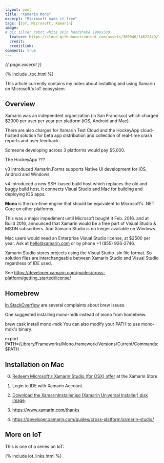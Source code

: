 ```yaml
---
layout: post
title: "Xamarin Mono"
excerpt: "Microsoft made it free"
tags: [IoT, Microsoft, Xamarin]
image:
# pic silver robot white skin handshake 1900x500
  feature: https://cloud.githubusercontent.com/assets/300046/14622149/306629f0-0585-11e6-961a-dc8f60dadbf6.jpg
  credit: 
  creditlink: 
comments: true
---
```

<i>{{ page.excerpt }}</i>

{% include _toc.html %}

This article currently contains my notes about installing and using Xamarin on Microsoft's IoT ecosystem.


## Overview #

Xamarin was an independent organization (in San Francisco) 
which charged $2000 per user per year per platform
(iOS, Android and Mac).

There are also charges for Xamarin Test Cloud and the
HockeyApp cloud-hosted solution for beta app distribution and
collection of real-time crash reports and user feedback.

Someone developing across 3 platforms would pay $5,000.

The HockeyApp ???

v3 introduced Xamarin.Forms supports Native UI development for iOS, Android and Windows 

v4 introduced a new SSH-based build host which replaces the old and buggy build host. 
It connects Visual Studio and Mac for building and deploying iOS apps.

<strong>Mono</strong> is the run-time engine that should be equivalent to 
Microsoft's .NET Core on other platforms.

This was a major impediment until Microsoft bought it Feb. 2016.
and at Build 2016, announced that Xamarin would be a free part of Visual Studio & MSDN subscribers.
And Xamarin Studio is no longer available on Windows.

Mac users would need an Enterprise Visual Studio license, at $2500 per year.
Ask at hello@xamarin.com or by phone +1 (855) 926-2746.

Xamarin Studio stores projects using the Visual Studio .sln file format.
So solution files are interchangeable between Xamarin Studio and Visual Studio regardless of IDE used.

See https://developer.xamarin.com/guides/cross-platform/getting_started/license/

## Homebrew #

<a target="_blank" href="http://stackoverflow.com/search?q=xamarin">
In StackOverflow</a> 
are several complaints about brew issues.

One suggested installing mono-mdk instead of mono from homebrew.

brew cask install mono-mdk
You can also modify your PATH to use mono-mdk's binary:

export PATH=/Library/Frameworks/Mono.framework/Versions/Current/Commands:$PATH 


## Installation on Mac #

0. <a target="_blank" href="https://msdn.microsoft.com/en-us/subscriptions/downloads/hh442898.aspx">
   Redeem Microsoft's Xamarin Studio (for OSX) offer</a>
   at the Xamarin Store.

0. Login to IDE with Xamarin Account.

0. <a target="_blank" href="https://www.xamarin.com/download">
   Download the XamarinInstaller.iso (Xamarin Universal Installer) disk image</a>.

0. https://www.xamarin.com/thanks

0. https://developer.xamarin.com/guides/cross-platform/xamarin-studio/

## More on IoT #

This is one of a series on IoT:

{% include iot_links.html %}
